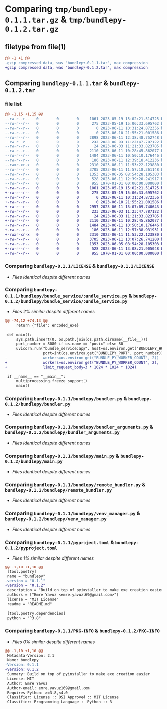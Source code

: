 # Comparing `tmp/bundlepy-0.1.1.tar.gz` & `tmp/bundlepy-0.1.2.tar.gz`

## filetype from file(1)

```diff
@@ -1 +1 @@
-gzip compressed data, was "bundlepy-0.1.1.tar", max compression
+gzip compressed data, was "bundlepy-0.1.2.tar", max compression
```

## Comparing `bundlepy-0.1.1.tar` & `bundlepy-0.1.2.tar`

### file list

```diff
@@ -1,15 +1,15 @@
--rw-r--r--   0        0        0     1061 2023-05-19 15:02:21.514725 bundlepy-0.1.1/LICENSE
--rw-r--r--   0        0        0      275 2023-05-19 15:06:33.695762 bundlepy-0.1.1/README.md
--rw-r--r--   0        0        0        0 2023-06-11 10:31:24.872356 bundlepy-0.1.1/bundlepy/__init__.py
--rw-r--r--   0        0        0        0 2023-06-10 21:55:21.001586 bundlepy-0.1.1/bundlepy/bundle_service/__init__.py
--rw-r--r--   0        0        0     2898 2023-06-11 12:38:48.752748 bundlepy-0.1.1/bundlepy/bundle_service/bundle_service.py
--rw-r--r--   0        0        0      233 2023-06-03 11:23:47.787122 bundlepy-0.1.1/bundlepy/bundle_service/hidden_imports_bundler_service.txt
--rw-r--r--   0        0        0       24 2023-06-03 11:21:33.823705 bundlepy-0.1.1/bundlepy/bundle_service/packages_bundler_service.txt
--rw-r--r--   0        0        0     2110 2023-06-11 10:28:45.862077 bundlepy-0.1.1/bundlepy/bundler.py
--rw-r--r--   0        0        0     1484 2023-06-11 10:50:10.176446 bundlepy-0.1.1/bundlepy/bundler_arguments.py
--rw-r--r--   0        0        0      186 2023-06-11 12:39:18.412236 bundlepy-0.1.1/bundlepy/config/cluster_conf.json
--rwxr-xr-x   0        0        0     2310 2023-06-11 11:53:22.123880 bundlepy-0.1.1/bundlepy/main.py
--rw-r--r--   0        0        0     3705 2023-06-11 11:57:18.361148 bundlepy-0.1.1/bundlepy/remote_bundler.py
--rw-r--r--   0        0        0     1353 2023-06-05 08:54:28.105303 bundlepy-0.1.1/bundlepy/venv_manager.py
--rw-r--r--   0        0        0      528 2023-06-11 12:39:20.241917 bundlepy-0.1.1/pyproject.toml
--rw-r--r--   0        0        0      955 1970-01-01 00:00:00.000000 bundlepy-0.1.1/PKG-INFO
+-rw-r--r--   0        0        0     1061 2023-05-19 15:02:21.514725 bundlepy-0.1.2/LICENSE
+-rw-r--r--   0        0        0      275 2023-05-19 15:06:33.695762 bundlepy-0.1.2/README.md
+-rw-r--r--   0        0        0        0 2023-06-11 10:31:24.872356 bundlepy-0.1.2/bundlepy/__init__.py
+-rw-r--r--   0        0        0        0 2023-06-10 21:55:21.001586 bundlepy-0.1.2/bundlepy/bundle_service/__init__.py
+-rw-r--r--   0        0        0     2957 2023-06-11 13:07:09.740643 bundlepy-0.1.2/bundlepy/bundle_service/bundle_service.py
+-rw-r--r--   0        0        0      233 2023-06-03 11:23:47.787122 bundlepy-0.1.2/bundlepy/bundle_service/hidden_imports_bundler_service.txt
+-rw-r--r--   0        0        0       24 2023-06-03 11:21:33.823705 bundlepy-0.1.2/bundlepy/bundle_service/packages_bundler_service.txt
+-rw-r--r--   0        0        0     2110 2023-06-11 10:28:45.862077 bundlepy-0.1.2/bundlepy/bundler.py
+-rw-r--r--   0        0        0     1484 2023-06-11 10:50:10.176446 bundlepy-0.1.2/bundlepy/bundler_arguments.py
+-rw-r--r--   0        0        0      186 2023-06-11 12:57:38.931931 bundlepy-0.1.2/bundlepy/config/cluster_conf.json
+-rwxr-xr-x   0        0        0     2310 2023-06-11 11:53:22.123880 bundlepy-0.1.2/bundlepy/main.py
+-rw-r--r--   0        0        0     3705 2023-06-11 13:07:26.741200 bundlepy-0.1.2/bundlepy/remote_bundler.py
+-rw-r--r--   0        0        0     1353 2023-06-05 08:54:28.105303 bundlepy-0.1.2/bundlepy/venv_manager.py
+-rw-r--r--   0        0        0      528 2023-06-11 13:08:21.905048 bundlepy-0.1.2/pyproject.toml
+-rw-r--r--   0        0        0      955 1970-01-01 00:00:00.000000 bundlepy-0.1.2/PKG-INFO
```

### Comparing `bundlepy-0.1.1/LICENSE` & `bundlepy-0.1.2/LICENSE`

 * *Files identical despite different names*

### Comparing `bundlepy-0.1.1/bundlepy/bundle_service/bundle_service.py` & `bundlepy-0.1.2/bundlepy/bundle_service/bundle_service.py`

 * *Files 2% similar despite different names*

```diff
@@ -74,12 +74,13 @@
     return {"file": encoded_exe}
 
 def main():
     sys.path.insert(0, os.path.join(os.path.dirname(__file__)))
     port_number = 8080 if os.name == "posix" else 80
     uvicorn.run("bundle_service:app", host=os.environ.get("BUNDLEPY_HOST_IP", "0.0.0.0"),
                 port=int(os.environ.get("BUNDLEPY_PORT", port_number)), reload=os.environ.get("BUNDLEPY_DEBUG", False),
-                workers=os.environ.get("BUNDLE_PY_WORKER_COUNT", 2))
+                workers=os.environ.get("BUNDLE_PY_WORKER_COUNT", 2),
+                limit_request_body=3 * 1024 * 1024 * 1024)
 
 if __name__ == "__main__":
     multiprocessing.freeze_support()
     main()
```

### Comparing `bundlepy-0.1.1/bundlepy/bundler.py` & `bundlepy-0.1.2/bundlepy/bundler.py`

 * *Files identical despite different names*

### Comparing `bundlepy-0.1.1/bundlepy/bundler_arguments.py` & `bundlepy-0.1.2/bundlepy/bundler_arguments.py`

 * *Files identical despite different names*

### Comparing `bundlepy-0.1.1/bundlepy/main.py` & `bundlepy-0.1.2/bundlepy/main.py`

 * *Files identical despite different names*

### Comparing `bundlepy-0.1.1/bundlepy/remote_bundler.py` & `bundlepy-0.1.2/bundlepy/remote_bundler.py`

 * *Files identical despite different names*

### Comparing `bundlepy-0.1.1/bundlepy/venv_manager.py` & `bundlepy-0.1.2/bundlepy/venv_manager.py`

 * *Files identical despite different names*

### Comparing `bundlepy-0.1.1/pyproject.toml` & `bundlepy-0.1.2/pyproject.toml`

 * *Files 1% similar despite different names*

```diff
@@ -1,10 +1,10 @@
 [tool.poetry]
 name = "bundlepy"
-version = "0.1.1"
+version = "0.1.2"
 description = "Build on top of pyinstaller to make exe creation easier"
 authors = ["Emre Yavuz <emre.yavuz169@gmail.com>"]
 license = "MIT License"
 readme = "README.md"
 
 [tool.poetry.dependencies]
 python = "^3.8"
```

### Comparing `bundlepy-0.1.1/PKG-INFO` & `bundlepy-0.1.2/PKG-INFO`

 * *Files 0% similar despite different names*

```diff
@@ -1,10 +1,10 @@
 Metadata-Version: 2.1
 Name: bundlepy
-Version: 0.1.1
+Version: 0.1.2
 Summary: Build on top of pyinstaller to make exe creation easier
 License: MIT
 Author: Emre Yavuz
 Author-email: emre.yavuz169@gmail.com
 Requires-Python: >=3.8,<4.0
 Classifier: License :: OSI Approved :: MIT License
 Classifier: Programming Language :: Python :: 3
```

